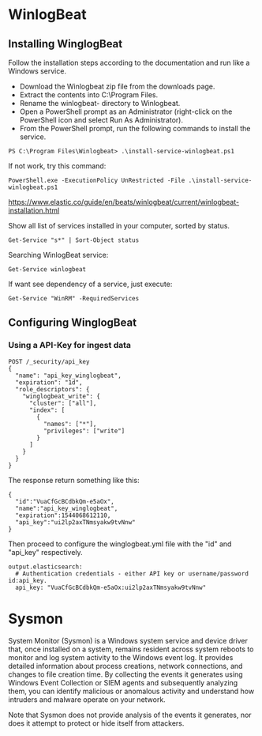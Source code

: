 # WinlogBeat

## Installing WinglogBeat

Follow the installation steps according to the documentation and run like a Windows service.

- Download the Winlogbeat zip file from the downloads page.
- Extract the contents into C:\Program Files.
- Rename the winlogbeat-<version> directory to Winlogbeat.
- Open a PowerShell prompt as an Administrator (right-click on the PowerShell icon and select Run As Administrator).
- From the PowerShell prompt, run the following commands to install the service.
```
PS C:\Program Files\Winlogbeat> .\install-service-winlogbeat.ps1
```
If not work, try this command:

```
PowerShell.exe -ExecutionPolicy UnRestricted -File .\install-service-winlogbeat.ps1
```
https://www.elastic.co/guide/en/beats/winlogbeat/current/winlogbeat-installation.html

Show all list of services installed in your computer, sorted by status.
```
Get-Service "s*" | Sort-Object status
```
Searching WinlogBeat service:
```
Get-Service winlogbeat
```
If want see dependency of a service, just execute: 
```
Get-Service "WinRM" -RequiredServices
```
## Configuring WinglogBeat

### Using a API-Key for ingest data

```
POST /_security/api_key
{
  "name": "api_key_winglogbeat",
  "expiration": "1d", 
  "role_descriptors": { 
    "winglogbeat_write": {
      "cluster": ["all"],
      "index": [
        {
          "names": ["*"],
          "privileges": ["write"]
        }
      ]
    }
  }
}
```
The response return something like this:
```
{
  "id":"VuaCfGcBCdbkQm-e5aOx", 
  "name":"api_key_winglogbeat",
  "expiration":1544068612110, 
  "api_key":"ui2lp2axTNmsyakw9tvNnw" 
}
```

Then proceed to configure the winglogbeat.yml file with the "id" and "api_key" respectively.

```
output.elasticsearch:
  # Authentication credentials - either API key or username/password id:api_key.
  api_key: "VuaCfGcBCdbkQm-e5aOx:ui2lp2axTNmsyakw9tvNnw"
```

# Sysmon

System Monitor (Sysmon) is a Windows system service and device driver that, once installed on a system, remains resident across system reboots to monitor and log system activity to the Windows event log. It provides detailed information about process creations, network connections, and changes to file creation time. By collecting the events it generates using Windows Event Collection or SIEM agents and subsequently analyzing them, you can identify malicious or anomalous activity and understand how intruders and malware operate on your network.

Note that Sysmon does not provide analysis of the events it generates, nor does it attempt to protect or hide itself from attackers.

